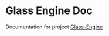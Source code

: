 # Glass Engine Doc

Documentation for project [Glass-Engine](https://github.com/Time-Coder/Glass-Engine)
